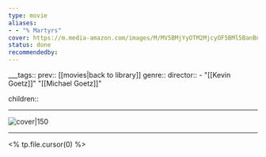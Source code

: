```yaml
---
type: movie
aliases:
- - "% Martyrs"
cover: https://m.media-amazon.com/images/M/MV5BMjYyOTM2MjcyOF5BMl5BanBnXkFtZTgwMzAwMTA1NzE@._V1_SX300.jpg
status: done
recommendedby:
---
```

___tags:: prev:: [[movies|back to library]]
genre::
director:: - "[[Kevin Goetz]]" "[[Michael Goetz]]"
 
  
children::
___
![cover|150](https://m.media-amazon.com/images/M/MV5BMjYyOTM2MjcyOF5BMl5BanBnXkFtZTgwMzAwMTA1NzE@._V1_SX300.jpg)
___
<% tp.file.cursor(0) %>
